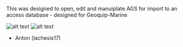 This was designed to open, edit and manuiplate AGS for import to an access database - designed for Geoquip-Marine

![alt text]([https://github.com/lachesis17/AGS-Tool/blob/main/images/AGS.png](https://github.com/lachesis17/AGS-Tool/blob/main/images/geobig.png)?raw=true)
![alt text](https://github.com/lachesis17/AGS-Tool/blob/main/images/AGS.png?raw=true)

- Anton (lachesis17)
